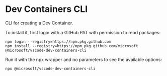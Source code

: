 # Dev Containers CLI

CLI for creating a Dev Container.

To install it, first login with a GitHub PAT with permission to read packages:

```
npm login --registry=https://npm.pkg.github.com
npm install --registry=https://npm.pkg.github.com/microsoft @microsoft/vscode-dev-containers-cli
```

Run it with the npx wrapper and no parameters to see the available options:
```
npx @microsoft/vscode-dev-containers-cli
```

